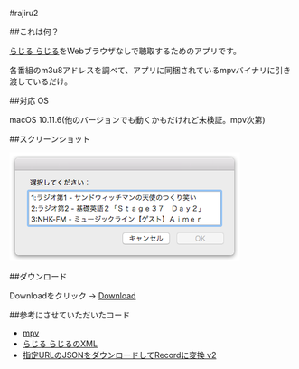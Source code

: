 #rajiru2

##これは何？

[らじる らじる](http://www3.nhk.or.jp/netradio/)をWebブラウザなしで聴取するためのアプリです。

各番組のm3u8アドレスを調べて、アプリに同梱されているmpvバイナリに引き渡しているだけ。

##対応 OS

macOS 10.11.6(他のバージョンでも動くかもだけれど未検証。mpv次第) 

##スクリーンショット

![スクリーンショット](./screenshot.png)

##ダウンロード

Downloadをクリック → [Download](https://github.com/veadar/rajiru2/releases)


##参考にさせていただいたコード

- [mpv](https://mpv.io)
- [らじる らじるのXML](http://www3.nhk.or.jp/netradio/app/config_pc.xml)
- [指定URLのJSONをダウンロードしてRecordに変換 v2](http://piyocast.com/as/archives/3953)